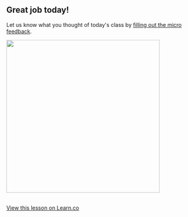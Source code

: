 

## Great job today!

Let us know what you thought of today's class by [filling out the micro feedback](https://docs.google.com/forms/d/16Ses3NW8GpMg-mpfZZmE3JYKbvMOskYZPp2tr3-DRjM/viewform?usp=send_form).

<img src="https://s3.amazonaws.com/after-school-assets/survey.jpg" width="400">
<br>
<br>

<a href='https://learn.co/lessons/hs-advanced-post-class-survey' data-visibility='hidden'>View this lesson on Learn.co</a>
